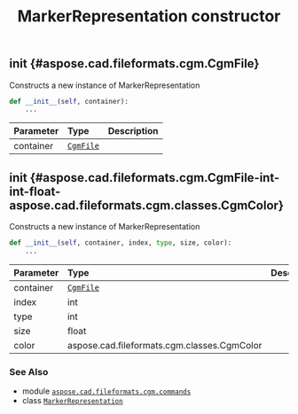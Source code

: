 ﻿---
title: MarkerRepresentation constructor
second_title: Aspose.CAD for Python via .NET API References
description: 
type: docs
weight: 10
url: /python-net/aspose.cad.fileformats.cgm.commands/markerrepresentation/__init__/
is_root: false
---

## __init__ {#aspose.cad.fileformats.cgm.CgmFile}

Constructs a new instance of MarkerRepresentation



```python
def __init__(self, container):
    ...
```


| Parameter | Type | Description |
| :- | :- | :- |
| container | [`CgmFile`](/cad/python-net/aspose.cad.fileformats.cgm/cgmfile) |  |


## __init__ {#aspose.cad.fileformats.cgm.CgmFile-int-int-float-aspose.cad.fileformats.cgm.classes.CgmColor}

Constructs a new instance of MarkerRepresentation



```python
def __init__(self, container, index, type, size, color):
    ...
```


| Parameter | Type | Description |
| :- | :- | :- |
| container | [`CgmFile`](/cad/python-net/aspose.cad.fileformats.cgm/cgmfile) |  |
| index | int |  |
| type | int |  |
| size | float |  |
| color | aspose.cad.fileformats.cgm.classes.CgmColor |  |



### See Also
* module [`aspose.cad.fileformats.cgm.commands`](../../)
* class [`MarkerRepresentation`](/cad/python-net/aspose.cad.fileformats.cgm.commands/markerrepresentation)
